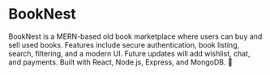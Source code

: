 # BookNest
BookNest is a MERN-based old book marketplace where users can buy and sell used books. Features include secure authentication, book listing, search, filtering, and a modern UI. Future updates will add wishlist, chat, and payments. Built with React, Node.js, Express, and MongoDB. 🚀

